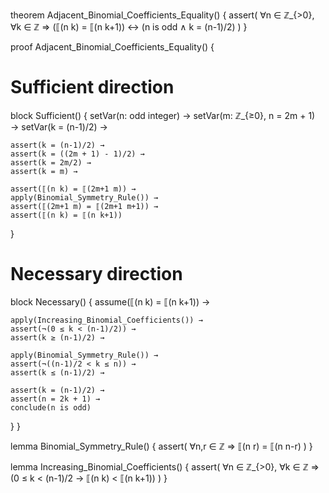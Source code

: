 theorem Adjacent_Binomial_Coefficients_Equality() {
  assert(
    ∀n ∈ ℤ_{>0}, ∀k ∈ ℤ ⇒
    (⟦(n k) = ⟦(n k+1)) ↔ 
    (n is odd ∧ k = (n-1)/2)
  )
}

proof Adjacent_Binomial_Coefficients_Equality() {
  # Sufficient direction
  block Sufficient() {
    setVar(n: odd integer) →
    setVar(m: ℤ_{≥0}, n = 2m + 1) →
    setVar(k = (n-1)/2) →
    
    assert(k = (n-1)/2) →
    assert(k = ((2m + 1) - 1)/2) →
    assert(k = 2m/2) →
    assert(k = m) →
    
    assert(⟦(n k) = ⟦(2m+1 m)) →
    apply(Binomial_Symmetry_Rule()) →
    assert(⟦(2m+1 m) = ⟦(2m+1 m+1)) →
    assert(⟦(n k) = ⟦(n k+1))
  }

  # Necessary direction
  block Necessary() {
    assume(⟦(n k) = ⟦(n k+1)) →
    
    apply(Increasing_Binomial_Coefficients()) →
    assert(¬(0 ≤ k < (n-1)/2)) →
    assert(k ≥ (n-1)/2) →
    
    apply(Binomial_Symmetry_Rule()) →
    assert(¬((n-1)/2 < k ≤ n)) →
    assert(k ≤ (n-1)/2) →
    
    assert(k = (n-1)/2) →
    assert(n = 2k + 1) →
    conclude(n is odd)
  }
}

lemma Binomial_Symmetry_Rule() {
  assert(
    ∀n,r ∈ ℤ ⇒ ⟦(n r) = ⟦(n n-r)
  )
}

lemma Increasing_Binomial_Coefficients() {
  assert(
    ∀n ∈ ℤ_{>0}, ∀k ∈ ℤ ⇒
    (0 ≤ k < (n-1)/2 → ⟦(n k) < ⟦(n k+1))
  )
}